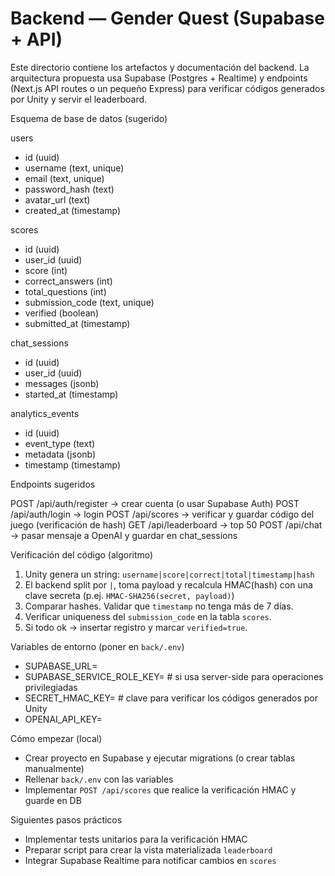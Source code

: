 # Backend — Gender Quest (Supabase + API)

Este directorio contiene los artefactos y documentación del backend. La arquitectura propuesta usa Supabase (Postgres + Realtime) y endpoints (Next.js API routes o un pequeño Express) para verificar códigos generados por Unity y servir el leaderboard.

Esquema de base de datos (sugerido)

users
- id (uuid)
- username (text, unique)
- email (text, unique)
- password_hash (text)
- avatar_url (text)
- created_at (timestamp)

scores
- id (uuid)
- user_id (uuid)
- score (int)
- correct_answers (int)
- total_questions (int)
- submission_code (text, unique)
- verified (boolean)
- submitted_at (timestamp)

chat_sessions
- id (uuid)
- user_id (uuid)
- messages (jsonb)
- started_at (timestamp)

analytics_events
- id (uuid)
- event_type (text)
- metadata (jsonb)
- timestamp (timestamp)

Endpoints sugeridos

POST /api/auth/register  → crear cuenta (o usar Supabase Auth)
POST /api/auth/login     → login
POST /api/scores         → verificar y guardar código del juego (verificación de hash)
GET  /api/leaderboard    → top 50
POST /api/chat           → pasar mensaje a OpenAI y guardar en chat_sessions

Verificación del código (algoritmo)
1. Unity genera un string: `username|score|correct|total|timestamp|hash`
2. El backend split por `|`, toma payload y recalcula HMAC(hash) con una clave secreta (p.ej. `HMAC-SHA256(secret, payload)`)
3. Comparar hashes. Validar que `timestamp` no tenga más de 7 días.
4. Verificar uniqueness del `submission_code` en la tabla `scores`.
5. Si todo ok → insertar registro y marcar `verified=true`.

Variables de entorno (poner en `back/.env`)
- SUPABASE_URL=
- SUPABASE_SERVICE_ROLE_KEY=    # si usa server-side para operaciones privilegiadas
- SECRET_HMAC_KEY=              # clave para verificar los códigos generados por Unity
- OPENAI_API_KEY=

Cómo empezar (local)
- Crear proyecto en Supabase y ejecutar migrations (o crear tablas manualmente)
- Rellenar `back/.env` con las variables
- Implementar `POST /api/scores` que realice la verificación HMAC y guarde en DB

Siguientes pasos prácticos
- Implementar tests unitarios para la verificación HMAC
- Preparar script para crear la vista materializada `leaderboard`
- Integrar Supabase Realtime para notificar cambios en `scores`

